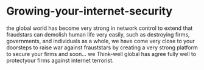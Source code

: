 # Growing-your-internet-security
the global world has become very strong in network control to extend that fraudstars can demolish human life very easily, such as destroying firms, governments, and individuals as a whole, we have come very close to your doorsteps to raise war against frauststars by creating a very strong platform to secure your firms and soon... we Think-well global has agree fully well to protectyour firms against internet terrorist.
